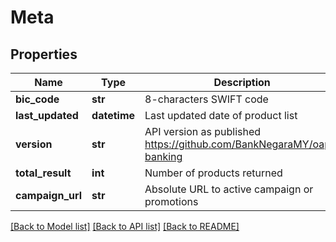 # Meta

## Properties
Name | Type | Description | Notes
------------ | ------------- | ------------- | -------------
**bic_code** | **str** | 8-characters SWIFT code | 
**last_updated** | **datetime** | Last updated date of product list | 
**version** | **str** | API version as published https://github.com/BankNegaraMY/oapi-banking | 
**total_result** | **int** | Number of products returned | 
**campaign_url** | **str** | Absolute URL to active campaign or promotions | [optional] 

[[Back to Model list]](../README.md#documentation-for-models) [[Back to API list]](../README.md#documentation-for-api-endpoints) [[Back to README]](../README.md)

